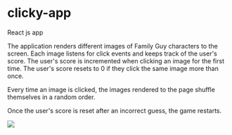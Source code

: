 # clicky-app
React js app

The application renders different images of Family Guy characters to the screen. Each image listens for click events and keeps track of the user's score. The user's score is incremented when clicking an image for the first time. The user's score resets to 0 if they click the same image more than once.

Every time an image is clicked, the images rendered to the page shuffle themselves in a random order.

Once the user's score is reset after an incorrect guess, the game restarts.

![](clicky.gif)